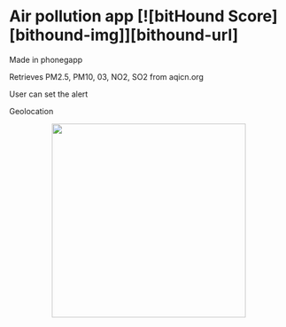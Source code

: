 # Air pollution app [![bitHound Score][bithound-img]][bithound-url]

Made in phonegapp

Retrieves PM2.5, PM10, 03, NO2, SO2 from aqicn.org


User can set the alert


Geolocation



<p align="center">
  <img src="C://Users/Lolita/Downloads/air.png" width="350"/>
</p>
